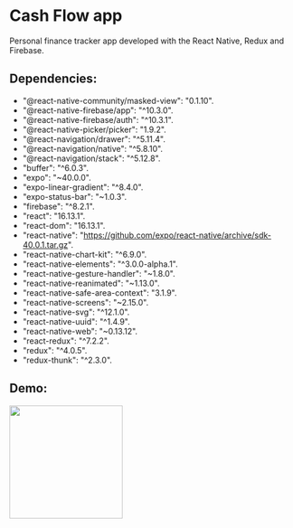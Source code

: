 # Cash Flow app

Personal finance tracker app developed with the React Native, Redux and Firebase.

## Dependencies:

-   "@react-native-community/masked-view": "0.1.10".
-   "@react-native-firebase/app": "^10.3.0".
-   "@react-native-firebase/auth": "^10.3.1".
-   "@react-native-picker/picker": "1.9.2".
-   "@react-navigation/drawer": "^5.11.4".
-   "@react-navigation/native": "^5.8.10".
-   "@react-navigation/stack": "^5.12.8".
-   "buffer": "^6.0.3".
-   "expo": "~40.0.0".
-   "expo-linear-gradient": "^8.4.0".
-   "expo-status-bar": "~1.0.3".
-   "firebase": "^8.2.1".
-   "react": "16.13.1".
-   "react-dom": "16.13.1".
-   "react-native": "https://github.com/expo/react-native/archive/sdk-40.0.1.tar.gz".
-   "react-native-chart-kit": "^6.9.0".
-   "react-native-elements": "^3.0.0-alpha.1".
-   "react-native-gesture-handler": "~1.8.0".
-   "react-native-reanimated": "~1.13.0".
-   "react-native-safe-area-context": "3.1.9".
-   "react-native-screens": "~2.15.0".
-   "react-native-svg": "^12.1.0".
-   "react-native-uuid": "^1.4.9".
-   "react-native-web": "~0.13.12".
-   "react-redux": "^7.2.2".
-   "redux": "^4.0.5".
-   "redux-thunk": "^2.3.0".

## Demo:

<img src="assets\cashflowapp.gif"  width="200" />
